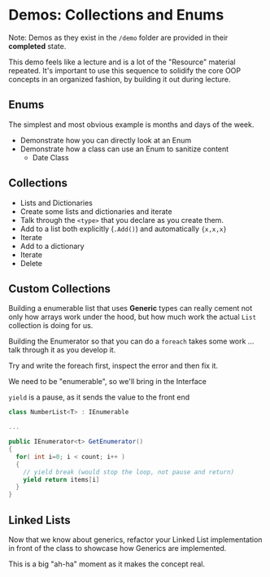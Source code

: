 # Demos: Collections and Enums

Note: Demos as they exist in the `/demo` folder are provided in their **completed** state.

This demo feels like a lecture and is a lot of the "Resource" material repeated. It's important to use this sequence to solidify the core OOP concepts in an organized fashion, by building it out during lecture.

## Enums

The simplest and most obvious example is months and days of the week.

- Demonstrate how you can directly look at an Enum
- Demonstrate how a class can use an Enum to sanitize content
  - Date Class

## Collections

- Lists and Dictionaries
- Create some lists and dictionaries and iterate
- Talk through the `<type>` that you declare as you create them.
- Add to a list both explicitly (`.Add()`) and automatically `{x,x,x}`
- Iterate
- Add to a dictionary
- Iterate
- Delete

## Custom Collections

Building a enumerable list that uses **Generic** types can really cement not only how arrays work under the hood, but how much work the actual `List` collection is doing for us.

Building the Enumerator so that you can do a `foreach` takes some work ... talk through it as you develop it.

Try and write the foreach first, inspect the error and then fix it.

We need to be "enumerable", so we'll bring in the Interface

`yield` is a pause, as it sends the value to the front end

```csharp
class NumberList<T> : IEnumerable

...

public IEnumerator<t> GetEnumerator()
{
  for( int i=0; i < count; i++ )
  {
    // yield break (would stop the loop, not pause and return)
    yield return items[i]
  }
}
```

## Linked Lists

Now that we know about generics, refactor your Linked List implementation in front of the class to showcase how Generics are implemented.

This is a big "ah-ha" moment as it makes the concept real.
